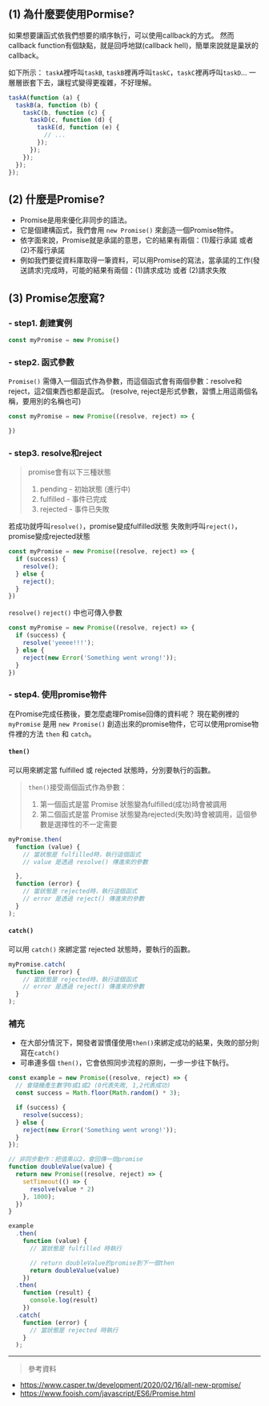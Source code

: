## (1) 為什麼要使用Pormise?

如果想要讓函式依我們想要的順序執行，可以使用callback的方式。
然而callback function有個缺點，就是回呼地獄(callback hell)，簡單來說就是巢狀的callback。

如下所示：
`taskA`裡呼叫`taskB`, `taskB`裡再呼叫`taskC`，`taskC`裡再呼叫`taskD`...
一層層嵌套下去，讓程式變得更複雜，不好理解。

```javascript
taskA(function (a) {
  taskB(a, function (b) {
    taskC(b, function (c) {
      taskD(c, function (d) {
        taskE(d, function (e) {
          // ...
        });
      });
    });
  });
});
```

## (2) 什麼是Promise?

- Promise是用來優化非同步的語法。
- 它是個建構函式，我們會用 `new Promise()` 來創造一個Promise物件。
- 依字面來說，Promise就是承諾的意思，它的結果有兩個：(1)履行承諾 或者 (2)不履行承諾
- 例如我們要從資料庫取得一筆資料，可以用Promise的寫法，當承諾的工作(發送請求)完成時，可能的結果有兩個：(1)請求成功 或者 (2)請求失敗

## (3) Promise怎麼寫?

### - step1. 創建實例

```javascript
const myPromise = new Promise()
```

### - step2. 函式參數

`Promise()` 需傳入一個函式作為參數，而這個函式會有兩個參數：resolve和reject，這2個東西也都是函式。
(resolve, reject是形式參數，習慣上用這兩個名稱，要用別的名稱也可)

```javascript
const myPromise = new Promise((resolve, reject) => {

})
```

### - step3. resolve和reject

> promise會有以下三種狀態
>
> 1. pending - 初始狀態 (進行中)
> 2. fulfilled - 事件已完成
> 3. rejected - 事件已失敗

若成功就呼叫`resolve()`，promise變成fulfilled狀態
失敗則呼叫`reject()`，promise變成rejected狀態

```javascript
const myPromise = new Promise((resolve, reject) => {
  if (success) {
    resolve();
  } else {
    reject();
  }
})
```

`resolve()` `reject()` 中也可傳入參數

```javascript
const myPromise = new Promise((resolve, reject) => {
  if (success) {
    resolve('yeeee!!!');
  } else {
    reject(new Error('Something went wrong!'));
  }
})
```

### - step4. 使用promise物件

在Promise完成任務後，要怎麼處理Promise回傳的資料呢？
現在範例裡的`myPromise` 是用 `new Promise()` 創造出來的promise物件，它可以使用promise物件裡的方法 `then` 和 `catch`。

#### `then()`

可以用來綁定當 fulfilled 或 rejected 狀態時，分別要執行的函數。

> `then()`接受兩個函式作為參數：
>
> 1. 第一個函式是當 Promise 狀態變為fulfilled(成功)時會被調用
> 2. 第二個函式是當 Promise 狀態變為rejected(失敗)時會被調用，這個參數是選擇性的不一定需要

```javascript
myPromise.then(
  function (value) {
    // 當狀態是 fulfilled時，執行這個函式
    // value 是透過 resolve() 傳進來的參數

  },
  function (error) {
    // 當狀態是 rejected時，執行這個函式
    // error 是透過 reject() 傳進來的參數
  }
);
```

#### `catch()`

可以用 `catch()` 來綁定當 rejected 狀態時，要執行的函數。

```javascript
myPromise.catch(
  function (error) {
    // 當狀態是 rejected時，執行這個函式
    // error 是透過 reject() 傳進來的參數
  }
);
```

### 補充

- 在大部分情況下，開發者習慣僅使用`then()`來綁定成功的結果，失敗的部分則寫在`catch()`
- 可串連多個 `then()`，它會依照同步流程的原則，一步一步往下執行。

```javascript
const example = new Promise((resolve, reject) => {
  // 會隨機產生數字0或1或2 (0代表失敗, 1,2代表成功)
  const success = Math.floor(Math.random() * 3);

  if (success) {
    resolve(success);
  } else {
    reject(new Error('Something went wrong!'));
  }
});

// 非同步動作：把值乘以2，會回傳一個promise
function doubleValue(value) {
  return new Promise((resolve, reject) => {
    setTimeout(() => {
      resolve(value * 2)
    }, 1000);
  })
}

example
  .then(
    function (value) {
      // 當狀態是 fulfilled 時執行

      // return doubleValue的promise到下一個then
      return doubleValue(value)
    })
  .then(
    function (result) {
      console.log(result)
    })
  .catch(
    function (error) {
      // 當狀態是 rejected 時執行
    }
  );
```

---

> 參考資料

- https://www.casper.tw/development/2020/02/16/all-new-promise/
- https://www.fooish.com/javascript/ES6/Promise.html
